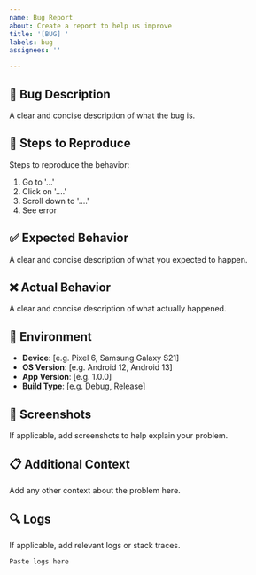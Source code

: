 ```yaml
---
name: Bug Report
about: Create a report to help us improve
title: '[BUG] '
labels: bug
assignees: ''

---
```


## 🐛 Bug Description
A clear and concise description of what the bug is.

## 🔄 Steps to Reproduce
Steps to reproduce the behavior:
1. Go to '...'
2. Click on '....'
3. Scroll down to '....'
4. See error

## ✅ Expected Behavior
A clear and concise description of what you expected to happen.

## ❌ Actual Behavior
A clear and concise description of what actually happened.

## 📱 Environment
- **Device**: [e.g. Pixel 6, Samsung Galaxy S21]
- **OS Version**: [e.g. Android 12, Android 13]
- **App Version**: [e.g. 1.0.0]
- **Build Type**: [e.g. Debug, Release]

## 📸 Screenshots
If applicable, add screenshots to help explain your problem.

## 📋 Additional Context
Add any other context about the problem here.

## 🔍 Logs
If applicable, add relevant logs or stack traces.

```
Paste logs here
```
